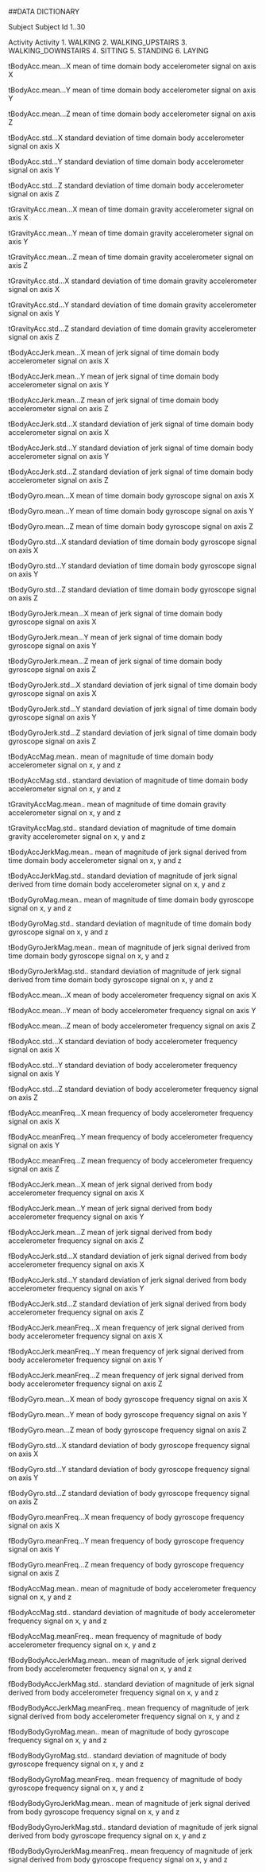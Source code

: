 ##DATA DICTIONARY

Subject
	Subject Id
		1..30

Activity
	Activity
		1. WALKING
		2. WALKING_UPSTAIRS
		3. WALKING_DOWNSTAIRS
		4. SITTING
		5. STANDING
		6. LAYING

tBodyAcc.mean...X
	mean of time domain body accelerometer signal on axis X
	
tBodyAcc.mean...Y
	mean of time domain body accelerometer signal on axis Y
	
tBodyAcc.mean...Z
	mean of time domain body accelerometer signal on axis Z
	
tBodyAcc.std...X 
	standard deviation of time domain body accelerometer signal on axis X
	
tBodyAcc.std...Y
	standard deviation of time domain body accelerometer signal on axis Y

tBodyAcc.std...Z
	standard deviation of time domain body accelerometer signal on axis Z
	
tGravityAcc.mean...X
	mean of time domain gravity accelerometer signal on axis X
	
tGravityAcc.mean...Y 
	mean of time domain gravity accelerometer signal on axis Y
	
tGravityAcc.mean...Z
	mean of time domain gravity accelerometer signal on axis Z
	
tGravityAcc.std...X 
	standard deviation of time domain gravity accelerometer signal on axis X
	
tGravityAcc.std...Y
	standard deviation of time domain gravity accelerometer signal on axis Y
	
tGravityAcc.std...Z
	standard deviation of time domain gravity accelerometer signal on axis Z
	
tBodyAccJerk.mean...X 
	mean of jerk signal of time domain body accelerometer signal on axis X
	
tBodyAccJerk.mean...Y
	mean of jerk signal of time domain body accelerometer signal on axis Y
	
tBodyAccJerk.mean...Z
	mean of jerk signal of time domain body accelerometer signal on axis Z
	
tBodyAccJerk.std...X
	standard deviation of jerk signal of time domain body accelerometer signal on axis X
	
tBodyAccJerk.std...Y
	standard deviation of jerk signal of time domain body accelerometer signal on axis Y

tBodyAccJerk.std...Z
	standard deviation of jerk signal of time domain body accelerometer signal on axis Z

tBodyGyro.mean...X
	mean of time domain body gyroscope signal on axis X

tBodyGyro.mean...Y
	mean of time domain body gyroscope signal on axis Y

tBodyGyro.mean...Z
	mean of time domain body gyroscope signal on axis Z
 
tBodyGyro.std...X
	standard deviation of time domain body gyroscope signal on axis X

tBodyGyro.std...Y
	standard deviation of time domain body gyroscope signal on axis Y
 
tBodyGyro.std...Z
	standard deviation of time domain body gyroscope signal on axis Z

tBodyGyroJerk.mean...X
	mean of jerk signal of time domain body gyroscope signal on axis X
	
tBodyGyroJerk.mean...Y
	mean of jerk signal of time domain body gyroscope signal on axis Y
	
tBodyGyroJerk.mean...Z
	mean of jerk signal of time domain body gyroscope signal on axis Z

tBodyGyroJerk.std...X
	standard deviation of jerk signal of time domain body gyroscope signal on axis X
	
tBodyGyroJerk.std...Y
	standard deviation of jerk signal of time domain body gyroscope signal on axis Y
	
tBodyGyroJerk.std...Z
	standard deviation of jerk signal of time domain body gyroscope signal on axis Z
	
tBodyAccMag.mean..
	mean of magnitude of time domain body accelerometer signal on x, y and z

tBodyAccMag.std..
	standard deviation of magnitude of time domain body accelerometer signal on x, y and z

tGravityAccMag.mean..
	mean of magnitude of time domain gravity accelerometer signal on x, y and z
 
tGravityAccMag.std..
	standard deviation of magnitude of time domain gravity accelerometer signal on x, y and z
 
tBodyAccJerkMag.mean..
	mean of magnitude of jerk signal derived from time domain body accelerometer signal on x, y and z

tBodyAccJerkMag.std..
	standard deviation of magnitude of jerk signal derived from time domain body accelerometer signal on x, y and z

tBodyGyroMag.mean.. 
	mean of magnitude of time domain body gyroscope signal on x, y and z

tBodyGyroMag.std.. 
	standard deviation of magnitude of time domain body gyroscope signal on x, y and z

tBodyGyroJerkMag.mean..
	mean of magnitude of jerk signal derived from time domain body gyroscope signal on x, y and z

tBodyGyroJerkMag.std..
	standard deviation of magnitude of jerk signal derived from time domain body gyroscope signal on x, y and z

fBodyAcc.mean...X
	mean of body accelerometer frequency signal on axis X
 
fBodyAcc.mean...Y
	mean of body accelerometer frequency signal on axis Y
 
fBodyAcc.mean...Z
	mean of body accelerometer frequency signal on axis Z
 
fBodyAcc.std...X
	standard deviation of body accelerometer frequency signal on axis X
 
fBodyAcc.std...Y
	standard deviation of body accelerometer frequency signal on axis Y
 
fBodyAcc.std...Z
	standard deviation of body accelerometer frequency signal on axis Z
 
fBodyAcc.meanFreq...X
	mean frequency of body accelerometer frequency signal on axis X
 
fBodyAcc.meanFreq...Y
	mean frequency of body accelerometer frequency signal on axis Y
 
fBodyAcc.meanFreq...Z
	mean frequency of body accelerometer frequency signal on axis Z
 
fBodyAccJerk.mean...X
	mean of jerk signal derived from body accelerometer frequency signal on axis X
 
fBodyAccJerk.mean...Y
	mean of jerk signal derived from body accelerometer frequency signal on axis Y

fBodyAccJerk.mean...Z
	mean of jerk signal derived from body accelerometer frequency signal on axis Z
 
fBodyAccJerk.std...X
	standard deviation of jerk signal derived from body accelerometer frequency signal on axis X
 
fBodyAccJerk.std...Y
	standard deviation of jerk signal derived from body accelerometer frequency signal on axis Y
 
fBodyAccJerk.std...Z
	standard deviation of jerk signal derived from body accelerometer frequency signal on axis Z

fBodyAccJerk.meanFreq...X
	mean frequency of jerk signal derived from body accelerometer frequency signal on axis X
 
fBodyAccJerk.meanFreq...Y
	mean frequency of jerk signal derived from body accelerometer frequency signal on axis Y

 
fBodyAccJerk.meanFreq...Z
	mean frequency of jerk signal derived from body accelerometer frequency signal on axis Z
 
fBodyGyro.mean...X
	mean of body gyroscope frequency signal on axis X 
 
fBodyGyro.mean...Y
	mean of body gyroscope frequency signal on axis Y
 
fBodyGyro.mean...Z
	mean of body gyroscope frequency signal on axis Z
 
fBodyGyro.std...X
	standard deviation of body gyroscope frequency signal on axis X

fBodyGyro.std...Y
	standard deviation of body gyroscope frequency signal on axis Y
 
fBodyGyro.std...Z
	standard deviation of body gyroscope frequency signal on axis Z
 
fBodyGyro.meanFreq...X
	mean frequency of body gyroscope frequency signal on axis X

fBodyGyro.meanFreq...Y
	mean frequency of body gyroscope frequency signal on axis Y

fBodyGyro.meanFreq...Z
	mean frequency of body gyroscope frequency signal on axis Z
 
fBodyAccMag.mean..
	mean of magnitude of body accelerometer frequency signal on x, y and z
 
fBodyAccMag.std..
	standard deviation of magnitude of body accelerometer frequency signal on x, y and z
 
fBodyAccMag.meanFreq..
	mean frequency of magnitude of body accelerometer frequency signal on x, y and z
 
fBodyBodyAccJerkMag.mean..
	mean of magnitude of jerk signal derived from body accelerometer frequency signal on x, y and z

fBodyBodyAccJerkMag.std..
	standard deviation of magnitude of jerk signal derived from body accelerometer frequency signal on x, y and z
 
fBodyBodyAccJerkMag.meanFreq..
	mean frequency of magnitude of jerk signal derived from body accelerometer frequency signal on x, y and z
 
fBodyBodyGyroMag.mean..
	mean of magnitude of body gyroscope frequency signal on x, y and z
 
fBodyBodyGyroMag.std..
	standard deviation of magnitude of body gyroscope frequency signal on x, y and z
 
fBodyBodyGyroMag.meanFreq..
	mean frequency of magnitude of body gyroscope frequency signal on x, y and z
 
fBodyBodyGyroJerkMag.mean..
	mean of magnitude of jerk signal derived from body gyroscope frequency signal on x, y and z

fBodyBodyGyroJerkMag.std..
	standard deviation of magnitude of jerk signal derived from body gyroscope frequency signal on x, y and z
 
fBodyBodyGyroJerkMag.meanFreq..
	mean frequency of magnitude of jerk signal derived from body gyroscope frequency signal on x, y and z
	